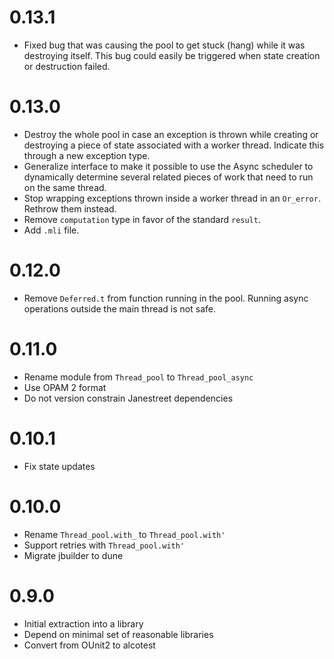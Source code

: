 0.13.1
======

* Fixed bug that was causing the pool to get stuck (hang) while it was
  destroying itself. This bug could easily be triggered when state creation or
  destruction failed.

0.13.0
======

* Destroy the whole pool in case an exception is thrown while creating or
  destroying a piece of state associated with a worker thread. Indicate this
  through a new exception type.
* Generalize interface to make it possible to use the Async scheduler to
  dynamically determine several related pieces of work that need to run on
  the same thread.
* Stop wrapping exceptions thrown inside a worker thread in an `Or_error`.
  Rethrow them instead.
* Remove `computation` type in favor of the standard `result`.
* Add `.mli` file.

0.12.0
======

* Remove `Deferred.t` from function running in the pool. Running async
  operations outside the main thread is not safe.

0.11.0
======

* Rename module from `Thread_pool` to `Thread_pool_async`
* Use OPAM 2 format
* Do not version constrain Janestreet dependencies

0.10.1
======

* Fix state updates

0.10.0
======

* Rename `Thread_pool.with_` to `Thread_pool.with'`
* Support retries with `Thread_pool.with'`
* Migrate jbuilder to dune

0.9.0
=====

* Initial extraction into a library
* Depend on minimal set of reasonable libraries
* Convert from OUnit2 to alcotest
